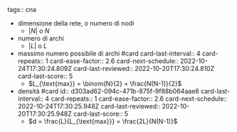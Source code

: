 tags:: cna

- dimensione della rete, o numero di nodi
	- $|N|$ o $N$
- numero di archi
	- $|L|$ o $L$
- massimo numero possibile di archi #card
  card-last-interval:: 4
  card-repeats:: 1
  card-ease-factor:: 2.6
  card-next-schedule:: 2022-10-24T17:30:24.809Z
  card-last-reviewed:: 2022-10-20T17:30:24.810Z
  card-last-score:: 5
	- $L_{\text{max}} = \binom{N}{2} = \frac{N(N-1)}{2}$
- densità #card
  id:: d303ad62-094c-471b-875f-9f88b064aae8
  card-last-interval:: 4
  card-repeats:: 1
  card-ease-factor:: 2.6
  card-next-schedule:: 2022-10-24T17:30:25.948Z
  card-last-reviewed:: 2022-10-20T17:30:25.948Z
  card-last-score:: 5
	- $d = \frac{L}{L_{\text{max}}} = \frac{2L}{N(N-1)}$